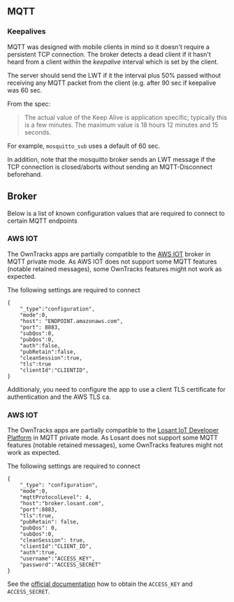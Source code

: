 ## MQTT

### Keepalives

MQTT was designed with mobile clients in mind so it doesn't require a persistent TCP connection. The broker detects a dead client if it hasn't heard from a client within the _keepalive_ interval which is set by the client.

The server should send the LWT if it the interval plus 50% passed without receiving any MQTT packet from the client (e.g. after 90 sec if keepalive was 60 sec.

From the spec:

> The actual value of the Keep Alive is application specific; typically this is
> a few minutes. The maximum value is 18 hours 12 minutes and 15 seconds.

For example, `mosquitto_sub` uses a default of 60 sec.

In addition, note that the mosquitto broker sends an LWT message if the TCP connection is closed/aborts without sending an MQTT-Disconnect beforehand.

## Broker 
Below is a list of known configuration values that are required to connect to certain MQTT endpoints 

### AWS IOT 
The OwnTracks apps are partially compatible to the [AWS IOT](https://aws.amazon.com/de/iot/) broker in MQTT private mode. 
As AWS IOT does not support some MQTT features (notable retained messages), some OwnTracks features might not work as expected. 

The following settings are required to connect 
```
{
    "_type":"configuration", 
    "mode":0, 
    "host": "ENDPOINT.amazonaws.com",
    "port": 8883,
    "subQos":0,
    "pubQos":0, 
    "auth":false,
    "pubRetain":false, 
    "cleanSession":true, 
    "tls":true
    "clientId":"CLIENTID",
}
```

Additionaly, you need to configure the app to use a client TLS certificate for authentication and the AWS TLS ca. 

### AWS IOT 
The OwnTracks apps are partially compatible to the [Losant IoT Developer Platform](https://www.losant.com/) in MQTT private mode. 
As Losant does not support some MQTT features (notable retained messages), some OwnTracks features might not work as expected. 

The following settings are required to connect 
```
{
    "_type": "configuration",
    "mode":0,
    "mqttProtocolLevel": 4,
    "host":"broker.losant.com",
    "port":8883,
    "tls":true,
    "pubRetain": false,
    "pubQos": 0,
    "subQos":0,
    "cleanSession": true,
    "clientId":"CLIENT_ID",
    "auth":true,
    "username":"ACCESS_KEY",
    "password":"ACCESS_SECRET"
}
```

See the [official documentation](https://docs.losant.com/applications/access-keys/) how to obtain the `ACCESS_KEY` and `ACCESS_SECRET`. 
